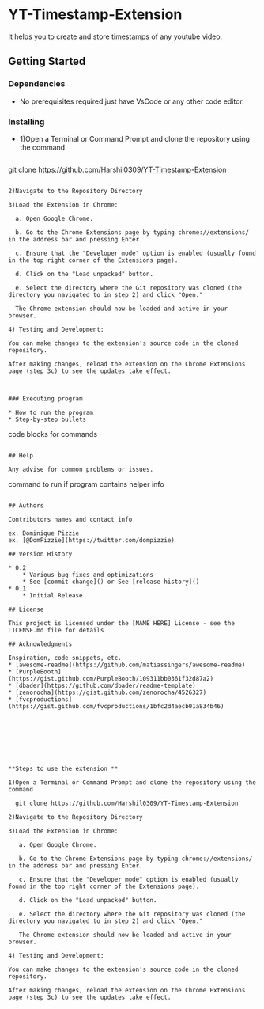 # YT-Timestamp-Extension

It helps you to create and store timestamps of any youtube video.


## Getting Started

### Dependencies

* No prerequisites required just have VsCode or any other code editor.

### Installing

* 1)Open a Terminal or Command Prompt and clone the repository using the command
  ```
 git clone https://github.com/Harshil0309/YT-Timestamp-Extension
 ```
  
2)Navigate to the Repository Directory

3)Load the Extension in Chrome:

   a. Open Google Chrome.

   b. Go to the Chrome Extensions page by typing chrome://extensions/ in the address bar and pressing Enter.

   c. Ensure that the "Developer mode" option is enabled (usually found in the top right corner of the Extensions page).

   d. Click on the "Load unpacked" button.

   e. Select the directory where the Git repository was cloned (the directory you navigated to in step 2) and click "Open."

   The Chrome extension should now be loaded and active in your browser.

4) Testing and Development:

You can make changes to the extension's source code in the cloned repository.

After making changes, reload the extension on the Chrome Extensions page (step 3c) to see the updates take effect.   



### Executing program

* How to run the program
* Step-by-step bullets
```
code blocks for commands
```

## Help

Any advise for common problems or issues.
```
command to run if program contains helper info
```

## Authors

Contributors names and contact info

ex. Dominique Pizzie  
ex. [@DomPizzie](https://twitter.com/dompizzie)

## Version History

* 0.2
    * Various bug fixes and optimizations
    * See [commit change]() or See [release history]()
* 0.1
    * Initial Release

## License

This project is licensed under the [NAME HERE] License - see the LICENSE.md file for details

## Acknowledgments

Inspiration, code snippets, etc.
* [awesome-readme](https://github.com/matiassingers/awesome-readme)
* [PurpleBooth](https://gist.github.com/PurpleBooth/109311bb0361f32d87a2)
* [dbader](https://github.com/dbader/readme-template)
* [zenorocha](https://gist.github.com/zenorocha/4526327)
* [fvcproductions](https://gist.github.com/fvcproductions/1bfc2d4aecb01a834b46)








**Steps to use the extension **

1)Open a Terminal or Command Prompt and clone the repository using the command

  git clone https://github.com/Harshil0309/YT-Timestamp-Extension
  
2)Navigate to the Repository Directory

3)Load the Extension in Chrome:

   a. Open Google Chrome.

   b. Go to the Chrome Extensions page by typing chrome://extensions/ in the address bar and pressing Enter.

   c. Ensure that the "Developer mode" option is enabled (usually found in the top right corner of the Extensions page).

   d. Click on the "Load unpacked" button.

   e. Select the directory where the Git repository was cloned (the directory you navigated to in step 2) and click "Open."

   The Chrome extension should now be loaded and active in your browser.

4) Testing and Development:

You can make changes to the extension's source code in the cloned repository.

After making changes, reload the extension on the Chrome Extensions page (step 3c) to see the updates take effect.   
